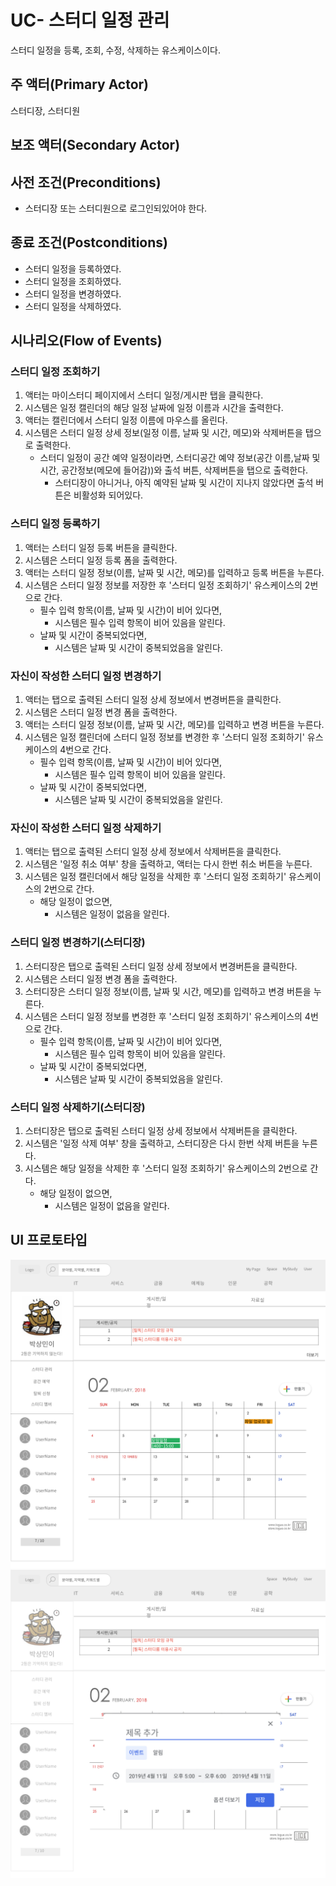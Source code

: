 # UC- 스터디 일정 관리

스터디 일정을 등록, 조회, 수정, 삭제하는 유스케이스이다.

## 주 액터(Primary Actor)

스터디장, 스터디원

## 보조 액터(Secondary Actor)

## 사전 조건(Preconditions)

- 스터디장 또는 스터디원으로 로그인되있어야 한다.

## 종료 조건(Postconditions)

- 스터디 일정을 등록하였다.
- 스터디 일정을 조회하였다.
- 스터디 일정을 변경하였다.
- 스터디 일정을 삭제하였다.

## 시나리오(Flow of Events)

### 스터디 일정 조회하기

1. 액터는 마이스터디 페이지에서 스터디 일정/게시판 탭을 클릭한다.
2. 시스템은 일정 캘린더의 해당 일정 날짜에 일정 이름과 시간을 출력한다.
3. 액터는 캘린더에서 스터디 일정 이름에 마우스를 올린다.
4. 시스템은 스터디 일정 상세 정보(일정 이름, 날짜 및 시간, 메모)와 삭제버튼을 탭으로 출력한다.
    - 스터디 일정이 공간 예약 일정이라면, 스터디공간 예약 정보(공간 이름,날짜 및 시간, 공간정보(메모에 들어감))와 출석 버튼, 삭제버튼을 탭으로 출력한다.
        - 스터디장이 아니거나, 아직 예약된 날짜 및 시간이 지나지 않았다면 출석 버튼은 비활성화 되어있다.

### 스터디 일정 등록하기 

1. 액터는 스터디 일정 등록 버튼을 클릭한다.
2. 시스템은 스터디 일정 등록 폼을 출력한다.
3. 액터는 스터디 일정 정보(이름, 날짜 및 시간, 메모)를 입력하고 등록 버튼을 누른다.
4. 시스템은 스터디 일정 정보를 저장한 후 '스터디 일정 조회하기' 유스케이스의 2번으로 간다.
    - 필수 입력 항목(이름, 날짜 및 시간)이 비어 있다면,
        - 시스템은 필수 입력 항목이 비어 있음을 알린다.
    - 날짜 및 시간이 중복되었다면,
        - 시스템은 날짜 및 시간이 중복되었음을 알린다.

### 자신이 작성한 스터디 일정 변경하기

1. 액터는 탭으로 출력된 스터디 일정 상세 정보에서 변경버튼을 클릭한다.
2. 시스템은 스터디 일정 변경 폼을 출력한다.
3. 액터는 스터디 일정 정보(이름, 날짜 및 시간, 메모)를 입력하고 변경 버튼을 누른다.
4. 시스템은 일정 캘린더에 스터디 일정 정보를 변경한 후 '스터디 일정 조회하기' 유스케이스의 4번으로 간다.
    - 필수 입력 항목(이름, 날짜 및 시간)이 비어 있다면,
        - 시스템은 필수 입력 항목이 비어 있음을 알린다.
    - 날짜 및 시간이 중복되었다면,
        - 시스템은 날짜 및 시간이 중복되었음을 알린다.


### 자신이 작성한 스터디 일정 삭제하기

1. 액터는 탭으로 출력된 스터디 일정 상세 정보에서 삭제버튼을 클릭한다.
2. 시스템은 '일정 취소 여부' 창을 출력하고, 액터는 다시 한번 취소 버튼을 누른다.
3. 시스템은 일정 캘린더에서 해당 일정을 삭제한 후 '스터디 일정 조회하기' 유스케이스의 2번으로 간다.
    - 해당 일정이 없으면,
        - 시스템은 일정이 없음을 알린다.
        

### 스터디 일정 변경하기(스터디장)

1. 스터디장은 탭으로 출력된 스터디 일정 상세 정보에서 변경버튼을 클릭한다.
2. 시스템은 스터디 일정 변경 폼을 출력한다.
3. 스터디장은 스터디 일정 정보(이름, 날짜 및 시간, 메모)를 입력하고 변경 버튼을 누른다.
4. 시스템은 스터디 일정 정보를 변경한 후 '스터디 일정 조회하기' 유스케이스의 4번으로 간다.
    - 필수 입력 항목(이름, 날짜 및 시간)이 비어 있다면,
        - 시스템은 필수 입력 항목이 비어 있음을 알린다.
    - 날짜 및 시간이 중복되었다면,
        - 시스템은 날짜 및 시간이 중복되었음을 알린다.


### 스터디 일정 삭제하기(스터디장)

1. 스터디장은 탭으로 출력된 스터디 일정 상세 정보에서 삭제버튼을 클릭한다.
2. 시스템은 '일정 삭제 여부' 창을 출력하고, 스터디장은 다시 한번 삭제 버튼을 누른다.
3. 시스템은 해당 일정을 삭제한 후 '스터디 일정 조회하기' 유스케이스의 2번으로 간다.
    - 해당 일정이 없으면,
        - 시스템은 일정이 없음을 알린다.

## UI 프로토타입

![스터디 일정](images/uc-스터디일정2.png)
![스터디 일정](images/uc-스터디일정.png)
